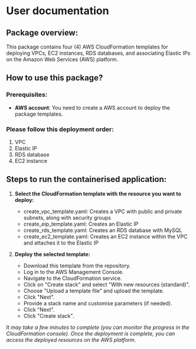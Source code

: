 # User documentation

## Package overview:
This package contains four (4) AWS CloudFormation templates for deploying VPCs, EC2 instances, RDS databases, and associating Elastic IPs on the Amazon Web Services (AWS) platform.

## How to use this package?
### Prerequisites:
- **AWS account**: You need to create a AWS account to deploy the package templates.
  
### Please follow this deployment order: 
1. VPC
2. Elastic IP
3. RDS database
4. EC2 instance

## Steps to run the containerised application:

1. **Select the CloudFormation template with the resource you want to deploy:**
   - create_vpc_template.yaml: Creates a VPC with public and private subnets, along with security groups
   - create_eip_template.yaml: Creates an Elastic IP
   - create_rds_template.yaml: Creates an RDS database with MySQL
   - create_ec2_template.yaml: Creates an EC2 instance within the VPC and attaches it to the Elastic IP

2. **Deploy the selected template:**
   - Download this template from the repository.
   - Log in to the AWS Management Console.
   - Navigate to the CloudFormation service.
   - Click on "Create stack" and select "With new resources (standard)".
   - Choose "Upload a template file" and upload the template.
   - Click "Next".
   - Provide a stack name and customise parameters (if needed).
   - Click "Next".
   - Click "Create stack".

*It may take a few minutes to complete (you can monitor the progress in the CloudFormation console). Once the deployment is complete, you can access the deployed resources on the AWS platform.*
